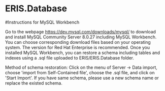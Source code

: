 # ERIS.Database

#Instructions for MySQL Workbench

Go to the webpage https://dev.mysql.com/downloads/mysql/ to download and install MySQL Community Server 8.0.27 including MySQL Workbench. You can choose corresponding download files based on your operating system. The version for Red Hat Enterprise is recommended.
Once you installed MySQL Workbench, you can restore a schema including tables and indexes using a .sql file uploaded to ERIS/ERIS.Database folder. 

Method of schema restoration:
Click on the menu of Server -> Data import, choose 'import from Self-Contained file', choose the .sql file, and click on 'Start Import'. If you have same schema, please use a new schema name or replace the existed schema.
